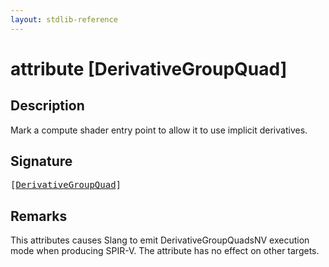 ```yaml
---
layout: stdlib-reference
---
```


# attribute [DerivativeGroupQuad]

## Description

Mark a compute shader entry point to allow it to use implicit derivatives.

## Signature

<pre>
[<a href="derivativegroupquad-0af.md">DerivativeGroupQuad</a>]
</pre>

## Remarks

This attributes causes Slang to emit <span class='code'>DerivativeGroupQuadsNV</span> execution mode when producing SPIR-V. The attribute has no
effect on other targets.



<script>
// Fix .md links to .html when on ReadTheDocs
if (window.location.hostname.includes('readthedocs') || 
    window.location.hostname.includes('rtfd.io')) {
  document.addEventListener('DOMContentLoaded', function() {
    const links = document.querySelectorAll('a');
    links.forEach(link => {
      if (link.getAttribute('href') && link.getAttribute('href').endsWith('.md')) {
        link.href = link.href.replace(/\.md($|#|\?)/, '.html$1');
      }
    });
  });
}
</script>
